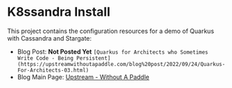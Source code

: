 # K8ssandra Install

This project contains the configuration resources for a demo of Quarkus with Cassandra and Stargate:

* Blog Post: __Not Posted Yet__ `[Quarkus for Architects who Sometimes Write Code - Being Persistent](https://upstreamwithoutapaddle.com/blog%20post/2022/09/24/Quarkus-For-Architects-03.html)`
* Blog Main Page: [Upstream - Without A Paddle](https://upstreamwithoutapaddle.com/)
